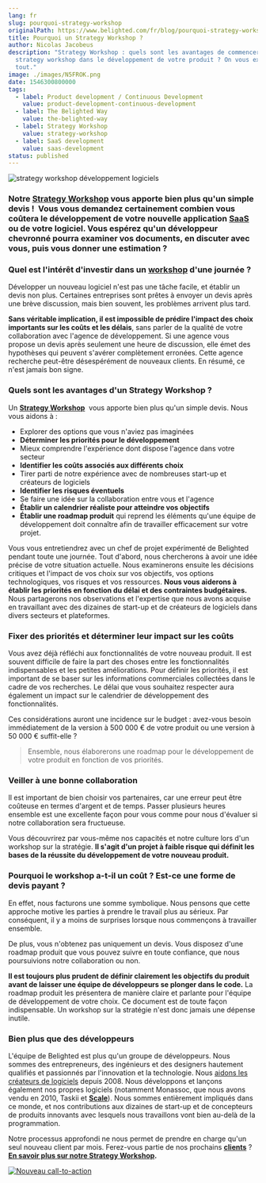 ```yaml
---
lang: fr
slug: pourquoi-strategy-workshop
originalPath: https://www.belighted.com/fr/blog/pourquoi-strategy-workshop
title: Pourquoi un Strategy Workshop ?
author: Nicolas Jacobeus
description: "Strategy Workshop : quels sont les avantages de commencer par un
  strategy workshop dans le développement de votre produit ? On vous explique
  tout."
image: ./images/N5FROK.png
date: 1546300800000
tags:
  - label: Product development / Continuous Development
    value: product-development-continuous-development
  - label: The Belighted Way
    value: the-belighted-way
  - label: Strategy Workshop
    value: strategy-workshop
  - label: SaaS development
    value: saas-development
status: published
---
```

![strategy workshop développement logiciels](/images/legacy/fjc20I7ZKSnwqjUax8NDU.png)

### Notre **[Strategy Workshop](/fr/strategy-workshop)** vous apporte bien plus qu'un simple devis !  Vous vous demandez certainement combien vous coûtera le développement de votre nouvelle application **[SaaS](/fr/qu-est-ce-que-le-saas-guide)** ou de votre logiciel. Vous espérez qu'un développeur chevronné pourra examiner vos documents, en discuter avec vous, puis vous donner une estimation ?

### Quel est l'intérêt d'investir dans un [workshop](/fr/strategy-workshop) d'une journée ?

Développer un nouveau logiciel n'est pas une tâche facile, et établir un devis non plus. Certaines entreprises sont prêtes à envoyer un devis après une brève discussion, mais bien souvent, les problèmes arrivent plus tard.

**Sans véritable implication, il est impossible de prédire l'impact des choix importants sur les coûts et les délais**, sans parler de la qualité de votre collaboration avec l'agence de développement. Si une agence vous propose un devis après seulement une heure de discussion, elle émet des hypothèses qui peuvent s'avérer complètement erronées. Cette agence recherche peut-être désespérément de nouveaux clients. En résumé, ce n'est jamais bon signe.

### **Quels sont les avantages d'un Strategy Workshop ?**

Un **[Strategy Workshop](/fr/strategy-workshop)**  vous apporte bien plus qu'un simple devis. Nous vous aidons à :

*   Explorer des options que vous n'aviez pas imaginées
*   **Déterminer les priorités pour le développement**
*   Mieux comprendre l'expérience dont dispose l'agence dans votre secteur
*   **Identifier les coûts associés aux différents choix**
*   Tirer parti de notre expérience avec de nombreuses start-up et créateurs de logiciels
*   **Identifier les risques éventuels**
*   Se faire une idée sur la collaboration entre vous et l'agence
*   **Établir un calendrier réaliste pour atteindre vos objectifs**
*   **Établir une roadmap produit** qui reprend les éléments qu'une équipe de développement doit connaître afin de travailler efficacement sur votre projet.

Vous vous entretiendrez avec un chef de projet expérimenté de Belighted pendant toute une journée. Tout d'abord, nous chercherons à avoir une idée précise de votre situation actuelle. Nous examinerons ensuite les décisions critiques et l'impact de vos choix sur vos objectifs, vos options technologiques, vos risques et vos ressources. **Nous vous aiderons à établir les priorités en fonction du délai et des contraintes budgétaires.** Nous partagerons nos observations et l'expertise que nous avons acquise en travaillant avec des dizaines de start-up et de créateurs de logiciels dans divers secteurs et plateformes.

### **Fixer des priorités et déterminer leur impact sur les coûts**

Vous avez déjà réfléchi aux fonctionnalités de votre nouveau produit. Il est souvent difficile de faire la part des choses entre les fonctionnalités indispensables et les petites améliorations. Pour définir les priorités, il est important de se baser sur les informations commerciales collectées dans le cadre de vos recherches. Le délai que vous souhaitez respecter aura également un impact sur le calendrier de développement des fonctionnalités.

Ces considérations auront une incidence sur le budget : avez-vous besoin immédiatement de la version à 500 000 € de votre produit ou une version à 50 000 € suffit-elle ?

> Ensemble, nous élaborerons une roadmap pour le développement de votre produit en fonction de vos priorités.

### **Veiller à une bonne collaboration**

Il est important de bien choisir vos partenaires, car une erreur peut être coûteuse en termes d'argent et de temps. Passer plusieurs heures ensemble est une excellente façon pour vous comme pour nous d'évaluer si notre collaboration sera fructueuse.

Vous découvrirez par vous-même nos capacités et notre culture lors d'un workshop sur la stratégie. **Il s'agit d'un projet à faible risque qui définit les bases de la réussite du développement de votre nouveau produit.**

### **Pourquoi le workshop a-t-il un coût ? Est-ce une forme de devis payant ?**

En effet, nous facturons une somme symbolique. Nous pensons que cette approche motive les parties à prendre le travail plus au sérieux. Par conséquent, il y a moins de surprises lorsque nous commençons à travailler ensemble.

De plus, vous n'obtenez pas uniquement un devis. Vous disposez d'une roadmap produit que vous pouvez suivre en toute confiance, que nous poursuivions notre collaboration ou non.

**Il est toujours plus prudent de définir clairement les objectifs du produit avant de laisser une équipe de développeurs se plonger dans le code.** La roadmap produit les présentera de manière claire et parlante pour l'équipe de développement de votre choix. Ce document est de toute façon indispensable. Un workshop sur la stratégie n'est donc jamais une dépense inutile.

### **Bien plus que des développeurs**

L'équipe de Belighted est plus qu'un groupe de développeurs. Nous sommes des entrepreneurs, des ingénieurs et des designers hautement qualifiés et passionnés par l'innovation et la technologie. Nous [aidons les créateurs de logiciels](/blog/startup-mindset-clients) depuis 2008. Nous développons et lançons également nos propres logiciels (notamment Monassoc, que nous avons vendu en 2010, Taskii et **[Scale](https://www.belighted.com/scale)**). Nous sommes entièrement impliqués dans ce monde, et nos contributions aux dizaines de start-up et de concepteurs de produits innovants avec lesquels nous travaillons vont bien au-delà de la programmation.

Notre processus approfondi ne nous permet de prendre en charge qu'un seul nouveau client par mois. Ferez-vous partie de nos prochains **[clients](/fr/clients)** ? **[En savoir plus sur notre Strategy Workshop](/fr/strategy-workshop).**

[![Nouveau call-to-action](/images/legacy-cta/Htz_P1iMXy1bwRoC6u7Xy.png)](https://cta-redirect.hubspot.com/cta/redirect/1684659/efa19144-ba00-4802-bd26-7c27dbad25ab)
